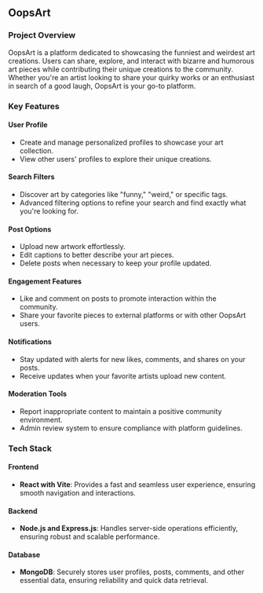 ## OopsArt

### Project Overview

OopsArt is a platform dedicated to showcasing the funniest and weirdest art creations. Users can share, explore, and interact with bizarre and humorous art pieces while contributing their unique creations to the community. Whether you're an artist looking to share your quirky works or an enthusiast in search of a good laugh, OopsArt is your go-to platform.

### Key Features

#### User Profile
- Create and manage personalized profiles to showcase your art collection.
- View other users' profiles to explore their unique creations.

#### Search Filters
- Discover art by categories like "funny," "weird," or specific tags.
- Advanced filtering options to refine your search and find exactly what you're looking for.

#### Post Options
- Upload new artwork effortlessly.
- Edit captions to better describe your art pieces.
- Delete posts when necessary to keep your profile updated.

#### Engagement Features
- Like and comment on posts to promote interaction within the community.
- Share your favorite pieces to external platforms or with other OopsArt users.

#### Notifications
- Stay updated with alerts for new likes, comments, and shares on your posts.
- Receive updates when your favorite artists upload new content.

#### Moderation Tools
- Report inappropriate content to maintain a positive community environment.
- Admin review system to ensure compliance with platform guidelines.

### Tech Stack

#### Frontend
- **React with Vite**: Provides a fast and seamless user experience, ensuring smooth navigation and interactions.

#### Backend
- **Node.js and Express.js**: Handles server-side operations efficiently, ensuring robust and scalable performance.

#### Database
- **MongoDB**: Securely stores user profiles, posts, comments, and other essential data, ensuring reliability and quick data retrieval.


